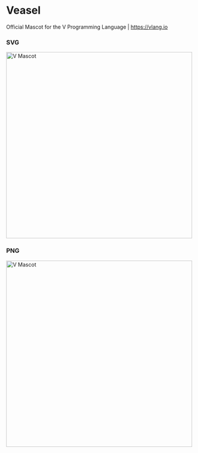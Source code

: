# Veasel

Official Mascot for the V Programming Language | https://vlang.io

### SVG

<img src="https://raw.githubusercontent.com/vlang/v-mascot/master/veasel.svg" title="Veasel Mascot" alt="V Mascot" width="500">

### PNG

<img src="https://raw.githubusercontent.com/vlang/v-mascot/master/veasel.png" title="Veasel Mascot" alt="V Mascot" width="500">
